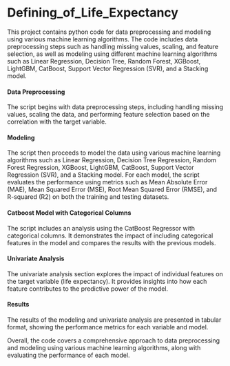 # Defining_of_Life_Expectancy

This project contains python code for data preprocessing and modeling using various machine learning algorithms. The code includes data preprocessing steps such as handling missing values, scaling, and feature selection, as well as modeling using different machine learning algorithms such as Linear Regression, Decision Tree, Random Forest, XGBoost, LightGBM, CatBoost, Support Vector Regression (SVR), and a Stacking model.

#### Data Preprocessing
The script begins with data preprocessing steps, including handling missing values, scaling the data, and performing feature selection based on the correlation with the target variable.

#### Modeling
The script then proceeds to model the data using various machine learning algorithms such as Linear Regression, Decision Tree Regression, Random Forest Regression, XGBoost, LightGBM, CatBoost, Support Vector Regression (SVR), and a Stacking model. For each model, the script evaluates the performance using metrics such as Mean Absolute Error (MAE), Mean Squared Error (MSE), Root Mean Squared Error (RMSE), and R-squared (R2) on both the training and testing datasets.
#### Catboost Model with Categorical Columns
The script includes an analysis using the CatBoost Regressor with categorical columns. It demonstrates the impact of including categorical features in the model and compares the results with the previous models.

#### Univariate Analysis
The univariate analysis section explores the impact of individual features on the target variable (life expectancy). It provides insights into how each feature contributes to the predictive power of the model.
#### Results
The results of the modeling and univariate analysis are presented in tabular format, showing the performance metrics for each variable and model.

Overall, the code covers a comprehensive approach to data preprocessing and modeling using various machine learning algorithms, along with evaluating the performance of each model.
